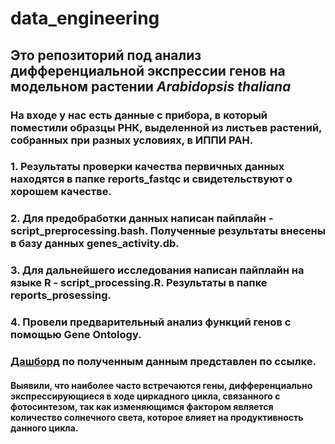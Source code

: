 # data_engineering
## Это репозиторий под анализ дифференциальной экспрессии генов на модельном растении _Arabidopsis thaliana_
### На входе у нас есть данные с прибора, в который поместили образцы РНК, выделенной из листьев растений, собранных при разных условиях, в ИППИ РАН.
### 1. Результаты проверки качества первичных данных находятся в папке **reports_fastqc** и свидетельствуют о хорошем качестве.
### 2. Для предобработки данных написан пайплайн - __script_preprocessing.bash__. Полученные результаты внесены в базу данных __genes_activity.db__.
### 3. Для дальнейшего исследования написан пайплайн на языке R - __script_processing.R__. Результаты в папке **reports_prosessing**.
### 4. Провели предварительный анализ функций генов с помощью Gene Ontology. 
### [Дашборд](https://datalens.yandex/xorku7gnnwuaj) по полученным данным представлен по ссылке.
#### Выявили, что наиболее часто встречаются гены, дифференциально экспрессирующиеся в ходе циркадного цикла, связанного с фотосинтезом, так как изменяющимся фактором является количество солнечного света, которое влияет на продуктивность данного цикла.

